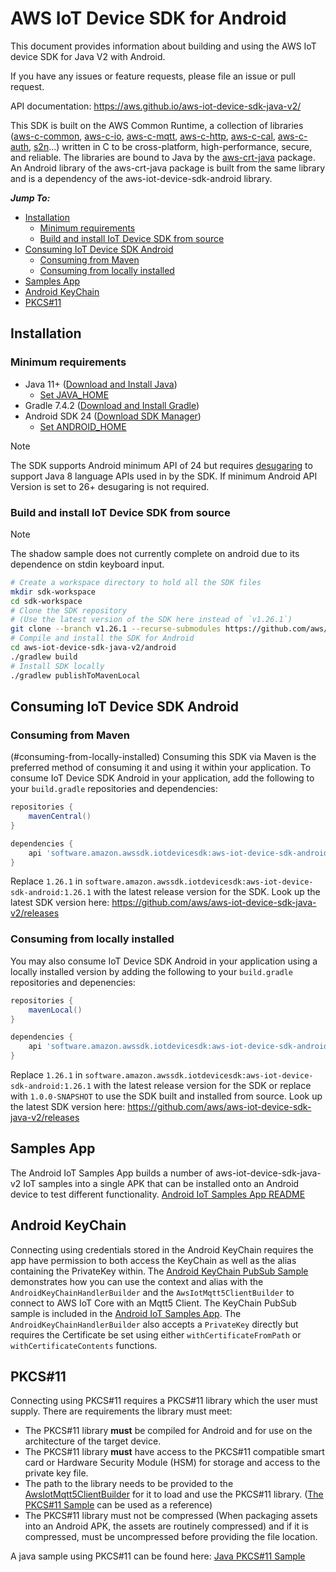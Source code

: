# AWS IoT Device SDK for Android

This document provides information about building and using the AWS IoT device SDK for Java V2 with Android.

If you have any issues or feature requests, please file an issue or pull request.

API documentation: https://aws.github.io/aws-iot-device-sdk-java-v2/

This SDK is built on the AWS Common Runtime, a collection of libraries
([aws-c-common](https://github.com/awslabs/aws-c-common),
[aws-c-io](https://github.com/awslabs/aws-c-io),
[aws-c-mqtt](https://github.com/awslabs/aws-c-mqtt),
[aws-c-http](https://github.com/awslabs/aws-c-http),
[aws-c-cal](https://github.com/awslabs/aws-c-cal),
[aws-c-auth](https://github.com/awslabs/aws-c-auth),
[s2n](https://github.com/awslabs/s2n)...) written in C to be
cross-platform, high-performance, secure, and reliable. The libraries are bound
to Java by the [aws-crt-java](https://github.com/awslabs/aws-crt-java) package.
An Android library of the aws-crt-java package is built from the same library and is
a dependency of the aws-iot-device-sdk-android library.

*__Jump To:__*

* [Installation](#installation)
  * [Minimum requirements](#minimum-requirements)
  * [Build and install IoT Device SDK from source](#build-and-install-iot-device-sdk-from-source)
* [Consuming IoT Device SDK Android](#consuming-from-locally-installed)
  * [Consuming from Maven](#consuming-from-maven)
  * [Consuming from locally installed](#consuming-from-locally-installed)
* [Samples App](#samples-app)
* [Android KeyChain](#android-keychain)
* [PKCS#11](#pkcs11)

## Installation

### Minimum requirements
* Java 11+ ([Download and Install Java](https://www.java.com/en/download/help/download_options.html))
  * [Set JAVA_HOME](./PREREQUISITES.md#set-java_home)
* Gradle 7.4.2 ([Download and Install Gradle](https://gradle.org/install/))
* Android SDK 24 ([Download SDK Manager](https://developer.android.com/tools/releases/platform-tools#downloads))
  * [Set ANDROID_HOME](./PREREQUISITES.md#set-android_home)

> [!NOTE]
> The SDK supports Android minimum API of 24 but requires [desugaring](https://developer.android.com/studio/write/java8-support#library-desugaring) to support Java 8 language APIs used in by the SDK. If minimum Android API Version is set to 26+ desugaring is not required.

### Build and install IoT Device SDK from source
> [!NOTE]
> The shadow sample does not currently complete on android due to its dependence on stdin keyboard input.

``` sh
# Create a workspace directory to hold all the SDK files
mkdir sdk-workspace
cd sdk-workspace
# Clone the SDK repository
# (Use the latest version of the SDK here instead of `v1.26.1`)
git clone --branch v1.26.1 --recurse-submodules https://github.com/aws/aws-iot-device-sdk-java-v2.git
# Compile and install the SDK for Android
cd aws-iot-device-sdk-java-v2/android
./gradlew build
# Install SDK locally
./gradlew publishToMavenLocal
```

## Consuming IoT Device SDK Android

### Consuming from Maven
(#consuming-from-locally-installed)
Consuming this SDK via Maven is the preferred method of consuming it and using it within your application. To consume
IoT Device SDK Android in your application, add the following to your `build.gradle` repositories and dependencies:

``` groovy
repositories {
    mavenCentral()
}

dependencies {
    api 'software.amazon.awssdk.iotdevicesdk:aws-iot-device-sdk-android:1.26.1'
}
```
Replace `1.26.1` in `software.amazon.awssdk.iotdevicesdk:aws-iot-device-sdk-android:1.26.1` with the latest release version for the SDK.
Look up the latest SDK version here: https://github.com/aws/aws-iot-device-sdk-java-v2/releases

### Consuming from locally installed
You may also consume IoT Device SDK Android in your application using a locally installed version by adding the
following to your `build.gradle` repositories and depenencies:
``` groovy
repositories {
    mavenLocal()
}

dependencies {
    api 'software.amazon.awssdk.iotdevicesdk:aws-iot-device-sdk-android:1.26.1'
}
```
Replace `1.26.1` in `software.amazon.awssdk.iotdevicesdk:aws-iot-device-sdk-android:1.26.1` with the latest release version for the SDK
or replace with `1.0.0-SNAPSHOT` to use the SDK built and installed from source.
Look up the latest SDK version here: https://github.com/aws/aws-iot-device-sdk-java-v2/releases

## Samples App
The Android IoT Samples App builds a number of aws-iot-device-sdk-java-v2 IoT samples into a single APK that can be installed onto an Android device to test different functionality.
[Android IoT Samples App README](../samples/Android/README.md)

## Android KeyChain
Connecting using credentials stored in the Android KeyChain requires the app have permission to both access the KeyChain as well as the alias containing the PrivateKey within. The [Android KeyChain PubSub Sample](../samples/Android/AndroidKeyChainPubSub/README.md) demonstrates how you can use the context and alias with the `AndroidKeyChainHandlerBuilder` and the `AwsIotMqtt5ClientBuilder` to connect to AWS IoT Core with an Mqtt5 Client. The KeyChain PubSub sample is included in the [Android IoT Samples App](../samples/Android/README.md). The `AndroidKeyChainHandlerBuilder` also accepts a `PrivateKey` directly but requires the Certificate be set using either `withCertificateFromPath` or `withCertificateContents` functions.

## PKCS#11
Connecting using PKCS#11 requires a PKCS#11 library which the user must supply. There are requirements the library must meet:
* The PKCS#11 library **must** be compiled for Android and for use on the architecture of the target device.
* The PKCS#11 library **must** have access to the PKCS#11 compatible smart card or Hardware Security Module (HSM) for storage and access to the private key file.
* The path to the library needs to be provided to the [AwsIotMqtt5ClientBuilder](https://github.com/aws/aws-iot-device-sdk-java-v2/blob/92e9ff7dff1cdb191b16c8e52710cc731df04c08/sdk/src/main/java/software/amazon/awssdk/iot/AwsIotMqtt5ClientBuilder.java#L109C24-L109C24) for it to load and use the PKCS#11 library. ([The PKCS#11 Sample](../samples/Pkcs11Connect/README.md) can be used as a reference)
* The PKCS#11 library must not be compressed (When packaging assets into an Android APK, the assets are routinely compressed) and if it is compressed, must be uncompressed before providing the file location.

A java sample using PKCS#11 can be found here: [Java PKCS#11 Sample](../samples/Pkcs11Connect/README.md)
